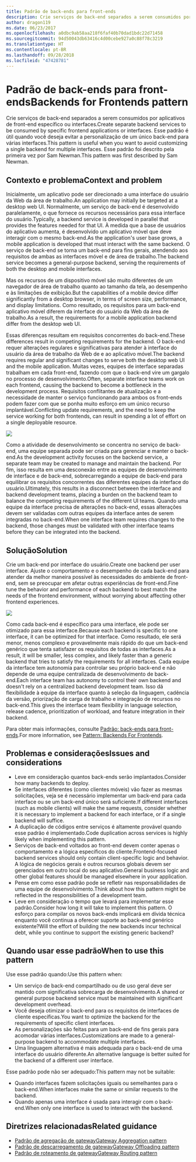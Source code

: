 ```yaml
---
title: Padrão de back-ends para front-ends
description: Crie serviços de back-end separados a serem consumidos por aplicativos de front-end específico ou interfaces.
author: dragon119
ms.date: 06/23/2017
ms.openlocfilehash: a0dbc9ab58aa218f6faf40b70dad1bdc22d71458
ms.sourcegitcommit: 94d50043db63416c4d00cebe927a0c88f78c3219
ms.translationtype: HT
ms.contentlocale: pt-BR
ms.lasthandoff: 09/28/2018
ms.locfileid: "47428781"
---
```

# <a name="backends-for-frontends-pattern"></a><span data-ttu-id="4d279-103">Padrão de back-ends para front-ends</span><span class="sxs-lookup"><span data-stu-id="4d279-103">Backends for Frontends pattern</span></span>

<span data-ttu-id="4d279-104">Crie serviços de back-end separados a serem consumidos por aplicativos de front-end específico ou interfaces.</span><span class="sxs-lookup"><span data-stu-id="4d279-104">Create separate backend services to be consumed by specific frontend applications or interfaces.</span></span> <span data-ttu-id="4d279-105">Esse padrão é útil quando você deseja evitar a personalização de um único back-end para várias interfaces.</span><span class="sxs-lookup"><span data-stu-id="4d279-105">This pattern is useful when you want to avoid customizing a single backend for multiple interfaces.</span></span> <span data-ttu-id="4d279-106">Esse padrão foi descrito pela primeira vez por Sam Newman.</span><span class="sxs-lookup"><span data-stu-id="4d279-106">This pattern was first described by Sam Newman.</span></span>

## <a name="context-and-problem"></a><span data-ttu-id="4d279-107">Contexto e problema</span><span class="sxs-lookup"><span data-stu-id="4d279-107">Context and problem</span></span>

<span data-ttu-id="4d279-108">Inicialmente, um aplicativo pode ser direcionado a uma interface do usuário da Web da área de trabalho.</span><span class="sxs-lookup"><span data-stu-id="4d279-108">An application may initially be targeted at a desktop web UI.</span></span> <span data-ttu-id="4d279-109">Normalmente, um serviço de back-end é desenvolvido paralelamente, o que fornece os recursos necessários para essa interface do usuário.</span><span class="sxs-lookup"><span data-stu-id="4d279-109">Typically, a backend service is developed in parallel that provides the features needed for that UI.</span></span> <span data-ttu-id="4d279-110">À medida que a base de usuários do aplicativo aumenta, é desenvolvido um aplicativo móvel que deve interagir com o mesmo back-end.</span><span class="sxs-lookup"><span data-stu-id="4d279-110">As the application's user base grows, a mobile application is developed that must interact with the same backend.</span></span> <span data-ttu-id="4d279-111">O serviço de back-end se torna um back-end para fins gerais, atendendo aos requisitos de ambas as interfaces móvel e de área de trabalho.</span><span class="sxs-lookup"><span data-stu-id="4d279-111">The backend service becomes a general-purpose backend, serving the requirements of both the desktop and mobile interfaces.</span></span>

<span data-ttu-id="4d279-112">Mas os recursos de um dispositivo móvel são muito diferentes de um navegador de área de trabalho quanto ao tamanho da tela, ao desempenho e às limitações de exibição.</span><span class="sxs-lookup"><span data-stu-id="4d279-112">But the capabilities of a mobile device differ significantly from a desktop browser, in terms of screen size, performance, and display limitations.</span></span> <span data-ttu-id="4d279-113">Como resultado, os requisitos para um back-end aplicativo móvel diferem da interface do usuário da Web da área de trabalho.</span><span class="sxs-lookup"><span data-stu-id="4d279-113">As a result, the requirements for a mobile application backend differ from the desktop web UI.</span></span> 

<span data-ttu-id="4d279-114">Essas diferenças resultam em requisitos concorrentes do back-end.</span><span class="sxs-lookup"><span data-stu-id="4d279-114">These differences result in competing requirements for the backend.</span></span> <span data-ttu-id="4d279-115">O back-end requer alterações regulares e significativas para atender à interface do usuário da área de trabalho da Web de e ao aplicativo móvel.</span><span class="sxs-lookup"><span data-stu-id="4d279-115">The backend requires regular and significant changes to serve both the desktop web UI and the mobile application.</span></span> <span data-ttu-id="4d279-116">Muitas vezes, equipes de interface separadas trabalham em cada front-end, fazendo com que o back-end vire um gargalo no processo de desenvolvimento.</span><span class="sxs-lookup"><span data-stu-id="4d279-116">Often, separate interface teams work on each frontend, causing the backend to become a bottleneck in the development process.</span></span> <span data-ttu-id="4d279-117">Requisitos conflitantes de atualização e a necessidade de manter o serviço funcionando para ambos os front-ends podem fazer com que se ponha muito esforço em um único recurso implantável.</span><span class="sxs-lookup"><span data-stu-id="4d279-117">Conflicting update requirements, and the need to keep the service working for both frontends, can result in spending a lot of effort on a single deployable resource.</span></span>

![](./_images/backend-for-frontend.png) 

<span data-ttu-id="4d279-118">Como a atividade de desenvolvimento se concentra no serviço de back-end, uma equipe separada pode ser criada para gerenciar e manter o back-end.</span><span class="sxs-lookup"><span data-stu-id="4d279-118">As the development activity focuses on the backend service, a separate team may be created to manage and maintain the backend.</span></span> <span data-ttu-id="4d279-119">Por fim, isso resulta em uma desconexão entre as equipes de desenvolvimento de interface e de back-end, sobrecarregando a equipe de back-end para equilibrar os requisitos concorrentes das diferentes equipes da interface do usuário.</span><span class="sxs-lookup"><span data-stu-id="4d279-119">Ultimately, this results in a disconnect between the interface and backend development teams, placing a burden on the backend team to balance the competing requirements of the different UI teams.</span></span> <span data-ttu-id="4d279-120">Quando uma equipe da interface precisa de alterações no back-end, essas alterações devem ser validadas com outras equipes da interface antes de serem integradas no back-end.</span><span class="sxs-lookup"><span data-stu-id="4d279-120">When one interface team requires changes to the backend, those changes must be validated with other interface teams before they can be integrated into the backend.</span></span> 

## <a name="solution"></a><span data-ttu-id="4d279-121">Solução</span><span class="sxs-lookup"><span data-stu-id="4d279-121">Solution</span></span>

<span data-ttu-id="4d279-122">Crie um back-end por interface do usuário.</span><span class="sxs-lookup"><span data-stu-id="4d279-122">Create one backend per user interface.</span></span> <span data-ttu-id="4d279-123">Ajuste o comportamento e o desempenho de cada back-end para atender da melhor maneira possível às necessidades do ambiente de front-end, sem se preocupar em afetar outras experiências de front-end.</span><span class="sxs-lookup"><span data-stu-id="4d279-123">Fine tune the behavior and performance of each backend to best match the needs of the frontend environment, without worrying about affecting other frontend experiences.</span></span>

![](./_images/backend-for-frontend-example.png) 

<span data-ttu-id="4d279-124">Como cada back-end é específico para uma interface, ele pode ser otimizado para essa interface.</span><span class="sxs-lookup"><span data-stu-id="4d279-124">Because each backend is specific to one interface, it can be optimized for that interface.</span></span> <span data-ttu-id="4d279-125">Como resultado, ele será menor, menos complexo e provavelmente mais rápido do que um back-end genérico que tenta satisfazer os requisitos de todas as interfaces.</span><span class="sxs-lookup"><span data-stu-id="4d279-125">As a result, it will be smaller, less complex, and likely faster than a generic backend that tries to satisfy the requirements for all interfaces.</span></span> <span data-ttu-id="4d279-126">Cada equipe da interface tem autonomia para controlar seu próprio back-end e não depende de uma equipe centralizada de desenvolvimento de back-end.</span><span class="sxs-lookup"><span data-stu-id="4d279-126">Each interface team has autonomy to control their own backend and doesn't rely on a centralized backend development team.</span></span> <span data-ttu-id="4d279-127">Isso dá flexibilidade à equipe da interface quanto à seleção da linguagem, cadência da versão, priorização de carga de trabalho e integração de recursos no back-end.</span><span class="sxs-lookup"><span data-stu-id="4d279-127">This gives the interface team flexibility in language selection, release cadence, prioritization of workload, and feature integration in their backend.</span></span>

<span data-ttu-id="4d279-128">Para obter mais informações, consulte [Padrão: back-ends para front-ends](https://samnewman.io/patterns/architectural/bff/).</span><span class="sxs-lookup"><span data-stu-id="4d279-128">For more information, see [Pattern: Backends For Frontends](https://samnewman.io/patterns/architectural/bff/).</span></span>

## <a name="issues-and-considerations"></a><span data-ttu-id="4d279-129">Problemas e considerações</span><span class="sxs-lookup"><span data-stu-id="4d279-129">Issues and considerations</span></span>

- <span data-ttu-id="4d279-130">Leve em consideração quantos back-ends serão implantados.</span><span class="sxs-lookup"><span data-stu-id="4d279-130">Consider how many backends to deploy.</span></span>
- <span data-ttu-id="4d279-131">Se interfaces diferentes (como clientes móveis) vão fazer as mesmas solicitações, veja se é necessário implementar um back-end para cada interface ou se um back-end único será suficiente.</span><span class="sxs-lookup"><span data-stu-id="4d279-131">If different interfaces (such as mobile clients) will make the same requests, consider whether it is necessary to implement a backend for each interface, or if a single backend will suffice.</span></span>
- <span data-ttu-id="4d279-132">A duplicação de códigos entre serviços é altamente provável quando esse padrão é implementado.</span><span class="sxs-lookup"><span data-stu-id="4d279-132">Code duplication across services is highly likely when implementing this pattern.</span></span>
- <span data-ttu-id="4d279-133">Serviços de back-end voltados ao front-end devem conter apenas o comportamento e a lógica específicos do cliente.</span><span class="sxs-lookup"><span data-stu-id="4d279-133">Frontend-focused backend services should only contain client-specific logic and behavior.</span></span> <span data-ttu-id="4d279-134">A lógica de negócios gerais e outros recursos globais devem ser gerenciados em outro local do seu aplicativo.</span><span class="sxs-lookup"><span data-stu-id="4d279-134">General business logic and other global features should be managed elsewhere in your application.</span></span>
- <span data-ttu-id="4d279-135">Pense em como esse padrão pode se refletir nas responsabilidades de uma equipe de desenvolvimento.</span><span class="sxs-lookup"><span data-stu-id="4d279-135">Think about how this pattern might be reflected in the responsibilities of a development team.</span></span>
- <span data-ttu-id="4d279-136">Leve em consideração o tempo que levará para implementar esse padrão.</span><span class="sxs-lookup"><span data-stu-id="4d279-136">Consider how long it will take to implement this pattern.</span></span> <span data-ttu-id="4d279-137">O esforço para compilar os novos back-ends implicará em dívida técnica enquanto você continua a oferecer suporte ao back-end genérico existente?</span><span class="sxs-lookup"><span data-stu-id="4d279-137">Will the effort of building the new backends incur technical debt, while you continue to support the existing generic backend?</span></span>

## <a name="when-to-use-this-pattern"></a><span data-ttu-id="4d279-138">Quando usar esse padrão</span><span class="sxs-lookup"><span data-stu-id="4d279-138">When to use this pattern</span></span>

<span data-ttu-id="4d279-139">Use esse padrão quando:</span><span class="sxs-lookup"><span data-stu-id="4d279-139">Use this pattern when:</span></span>

- <span data-ttu-id="4d279-140">Um serviço de back-end compartilhado ou de uso geral deve ser mantido com significativa sobrecarga de desenvolvimento.</span><span class="sxs-lookup"><span data-stu-id="4d279-140">A shared or general purpose backend service must be maintained with significant development overhead.</span></span>
- <span data-ttu-id="4d279-141">Você deseja otimizar o back-end para os requisitos de interfaces de cliente específicas.</span><span class="sxs-lookup"><span data-stu-id="4d279-141">You want to optimize the backend for the requirements of specific client interfaces.</span></span>
- <span data-ttu-id="4d279-142">As personalizações são feitas para um back-end de fins gerais para acomodar várias interfaces.</span><span class="sxs-lookup"><span data-stu-id="4d279-142">Customizations are made to a general-purpose backend to accommodate multiple interfaces.</span></span>
- <span data-ttu-id="4d279-143">Uma linguagem alternativa é mais adequada para o back-end de uma interface do usuário diferente.</span><span class="sxs-lookup"><span data-stu-id="4d279-143">An alternative language is better suited for the backend of a different user interface.</span></span>

<span data-ttu-id="4d279-144">Esse padrão pode não ser adequado:</span><span class="sxs-lookup"><span data-stu-id="4d279-144">This pattern may not be suitable:</span></span>

- <span data-ttu-id="4d279-145">Quando interfaces fazem solicitações iguais ou semelhantes para o back-end.</span><span class="sxs-lookup"><span data-stu-id="4d279-145">When interfaces make the same or similar requests to the backend.</span></span>
- <span data-ttu-id="4d279-146">Quando apenas uma interface é usada para interagir com o back-end.</span><span class="sxs-lookup"><span data-stu-id="4d279-146">When only one interface is used to interact with the backend.</span></span>

## <a name="related-guidance"></a><span data-ttu-id="4d279-147">Diretrizes relacionadas</span><span class="sxs-lookup"><span data-stu-id="4d279-147">Related guidance</span></span>

- [<span data-ttu-id="4d279-148">Padrão de agregação de gateway</span><span class="sxs-lookup"><span data-stu-id="4d279-148">Gateway Aggregation pattern</span></span>](./gateway-aggregation.md)
- [<span data-ttu-id="4d279-149">Padrão de descarregamento de gateway</span><span class="sxs-lookup"><span data-stu-id="4d279-149">Gateway Offloading pattern</span></span>](./gateway-offloading.md)
- [<span data-ttu-id="4d279-150">Padrão de roteamento de gateway</span><span class="sxs-lookup"><span data-stu-id="4d279-150">Gateway Routing pattern</span></span>](./gateway-routing.md)



